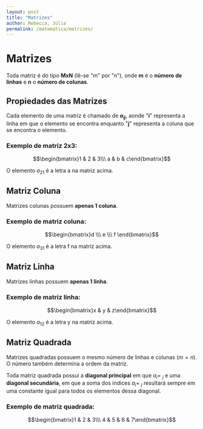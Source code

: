 ```yaml
---
layout: post
title: "Matrizes"
author: Rebecca, Júlia
permalink: /matematica/matrizes/
---
```

# Matrizes
Toda matriz é do tipo **MxN** (lê-se "m" por "n"), onde **m** é o __número de linhas__ e **n** o __número de colunas__. 

## Propiedades das Matrizes
Cada elemento de uma matriz é chamado de **$a{_i}$${_j}$**, aonde "**i**" representa a linha em que o elemento se encontra enquanto "**j**" representa a coluna que se encontra o elemento.

### Exemplo de matriz 2x3:

$$\begin{bmatrix}1 & 2 & 3\\\ a & b & c\end{bmatrix}$$

O elemento $a{_2}$${_1}$ é a letra a na matriz acima. 

## Matriz Coluna
Matrizes colunas possuem **apenas 1 coluna**.

### Exemplo de matriz coluna:

$$\begin{bmatrix}d \\\ e \\\ f \end{bmatrix}$$

O elemento $a{_3}$${_1}$ é a letra f na matriz acima. 

## Matriz Linha

Matrizes linhas possuem **apenas 1 linha**.

### Exemplo de matriz linha:

$$\begin{bmatrix}x & y & z\end{bmatrix}$$

O elemento $a{_1}$${_2}$ é a letra y na matriz acima.

## Matriz Quadrada
Matrizes quadradas possuem o mesmo número de linhas e colunas ($m = n$). O número também determina a ordem da matriz.

Toda matriz quadrada possui a **diagonal principal** em que $a_{i} =$ $_{j}$ e uma **diagonal secundária**, em que a soma dos indices $a_{i} +$ $_{j}$ resultará sempre em uma constante igual para todos os elementos dessa diagonal.

### Exemplo de matriz quadrada:

$$\begin{bmatrix}1 & 2 & 3\\\ 4 & 5 & 6 & 7\end{bmatrix}$$
